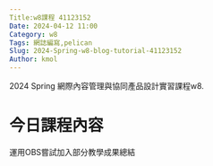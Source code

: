 ```yaml
---
Title:w8課程 41123152
Date: 2024-04-12 11:00
Category: w8
Tags: 網誌編寫,pelican
Slug: 2024-Spring-w8-blog-tutorial-41123152
Author: kmol
---
```


2024 Spring 網際內容管理與協同產品設計實習課程w8.

<!-- PELICAN_END_SUMMARY -->

# 今日課程內容

運用OBS嘗試加入部分教學成果總結

